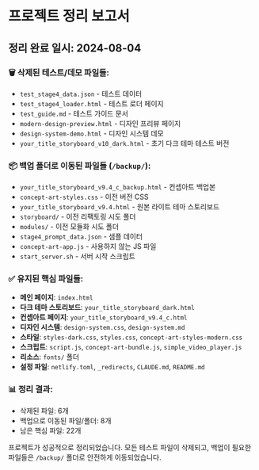 # 프로젝트 정리 보고서

## 정리 완료 일시: 2024-08-04

### 🗑️ 삭제된 테스트/데모 파일들:
- `test_stage4_data.json` - 테스트 데이터
- `test_stage4_loader.html` - 테스트 로더 페이지
- `test_guide.md` - 테스트 가이드 문서
- `modern-design-preview.html` - 디자인 프리뷰 페이지
- `design-system-demo.html` - 디자인 시스템 데모
- `your_title_storyboard_v10_dark.html` - 초기 다크 테마 테스트 버전

### 📦 백업 폴더로 이동된 파일들 (`/backup/`):
- `your_title_storyboard_v9.4_c_backup.html` - 컨셉아트 백업본
- `concept-art-styles.css` - 이전 버전 CSS
- `your_title_storyboard_v9.4.html` - 원본 라이트 테마 스토리보드
- `storyboard/` - 이전 리팩토링 시도 폴더
- `modules/` - 이전 모듈화 시도 폴더
- `stage4_prompt_data.json` - 샘플 데이터
- `concept-art-app.js` - 사용하지 않는 JS 파일
- `start_server.sh` - 서버 시작 스크립트

### ✅ 유지된 핵심 파일들:
- **메인 페이지**: `index.html`
- **다크 테마 스토리보드**: `your_title_storyboard_dark.html`
- **컨셉아트 페이지**: `your_title_storyboard_v9.4_c.html`
- **디자인 시스템**: `design-system.css`, `design-system.md`
- **스타일**: `styles-dark.css`, `styles.css`, `concept-art-styles-modern.css`
- **스크립트**: `script.js`, `concept-art-bundle.js`, `simple_video_player.js`
- **리소스**: `fonts/` 폴더
- **설정 파일**: `netlify.toml`, `_redirects`, `CLAUDE.md`, `README.md`

### 📊 정리 결과:
- 삭제된 파일: 6개
- 백업으로 이동된 파일/폴더: 8개
- 남은 핵심 파일: 22개

프로젝트가 성공적으로 정리되었습니다. 모든 테스트 파일이 삭제되고, 백업이 필요한 파일들은 `/backup/` 폴더로 안전하게 이동되었습니다.